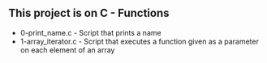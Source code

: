 ## This project is on C - Functions
+ 0-print_name.c - Script that prints a name
+ 1-array_iterator.c - Script that executes a function given as a parameter on
each element of an array

